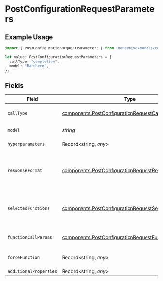 # PostConfigurationRequestParameters

## Example Usage

```typescript
import { PostConfigurationRequestParameters } from "honeyhive/models/components";

let value: PostConfigurationRequestParameters = {
  callType: "completion",
  model: "Ranchero",
};
```

## Fields

| Field                                                                                                                          | Type                                                                                                                           | Required                                                                                                                       | Description                                                                                                                    |
| ------------------------------------------------------------------------------------------------------------------------------ | ------------------------------------------------------------------------------------------------------------------------------ | ------------------------------------------------------------------------------------------------------------------------------ | ------------------------------------------------------------------------------------------------------------------------------ |
| `callType`                                                                                                                     | [components.PostConfigurationRequestCallType](../../models/components/postconfigurationrequestcalltype.md)                     | :heavy_check_mark:                                                                                                             | Type of API calling - "chat" or "completion"                                                                                   |
| `model`                                                                                                                        | *string*                                                                                                                       | :heavy_check_mark:                                                                                                             | Model unique name                                                                                                              |
| `hyperparameters`                                                                                                              | Record<string, *any*>                                                                                                          | :heavy_minus_sign:                                                                                                             | Model-specific hyperparameters                                                                                                 |
| `responseFormat`                                                                                                               | [components.PostConfigurationRequestResponseFormat](../../models/components/postconfigurationrequestresponseformat.md)         | :heavy_minus_sign:                                                                                                             | Response format for the model with the key "type" and value "text" or "json_object"                                            |
| `selectedFunctions`                                                                                                            | [components.PostConfigurationRequestSelectedFunctions](../../models/components/postconfigurationrequestselectedfunctions.md)[] | :heavy_minus_sign:                                                                                                             | List of functions to be called by the model, refer to OpenAI schema for more details                                           |
| `functionCallParams`                                                                                                           | [components.PostConfigurationRequestFunctionCallParams](../../models/components/postconfigurationrequestfunctioncallparams.md) | :heavy_minus_sign:                                                                                                             | Function calling mode - "none", "auto" or "force"                                                                              |
| `forceFunction`                                                                                                                | Record<string, *any*>                                                                                                          | :heavy_minus_sign:                                                                                                             | Force function-specific parameters                                                                                             |
| `additionalProperties`                                                                                                         | Record<string, *any*>                                                                                                          | :heavy_minus_sign:                                                                                                             | N/A                                                                                                                            |